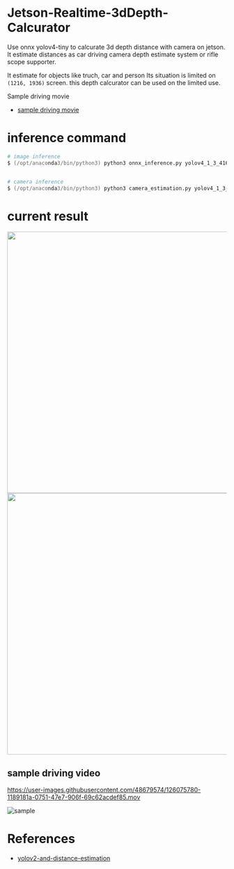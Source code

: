 # Jetson-Realtime-3dDepth-Calcurator

Use onnx yolov4-tiny to calcurate 3d depth distance with camera on jetson.
It estimate distances as car driving camera depth estimate system or rifle scope supporter.

It estimate for objects like truch, car and person
Its situation is limited on ```(1216, 1936)``` screen. this depth calcurator can be used on the limited use. 


Sample driving movie
- [sample driving movie](https://drive.google.com/file/d/1czoTCb-Qud-LXYEMzN28TbWLxWAqNUh-/view?usp=sharing)


# inference command 

```zsh
# image inference
$ (/opt/anaconda3/bin/python3) python3 onnx_inference.py yolov4_1_3_416_416_static.onnx images/train_2007.jpg


# camera inference
$ (/opt/anaconda3/bin/python3) python3 camera_estimation.py yolov4_1_3_416_416_static.onnx

```

# current result

<img src="https://user-images.githubusercontent.com/48679574/126335148-931e66df-6fe9-4a39-9879-b0c56c2f191e.png" width="600px"><img src="hhttps://user-images.githubusercontent.com/48679574/126335157-7156a2b0-8814-4420-8eb0-ae4ac5eea78e.png" width="600px">


## sample driving video
https://user-images.githubusercontent.com/48679574/126075780-1189181a-0751-47e7-906f-69c62acdef85.mov

![sample](https://user-images.githubusercontent.com/48679574/126086372-22c6e710-f645-40a4-91f3-c9728337393c.gif)


# References
- [yolov2-and-distance-estimation](https://github.com/muhammadshiraz/Real-time-object-detection-using-yolov2-and-distance-estimation)
